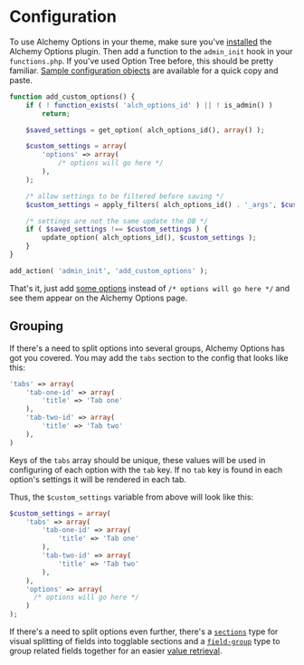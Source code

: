 # Configuration

To use Alchemy Options in your theme, make sure you've [installed](Installation.md) the Alchemy Options plugin. Then add a function to the `admin_init` hook in your `functions.php`. If you've used Option Tree before, this should be pretty familiar. [Sample configuration objects](Samples.md) are available for a quick copy and paste.

```php
function add_custom_options() {
    if ( ! function_exists( 'alch_options_id' ) || ! is_admin() )
        return;

    $saved_settings = get_option( alch_options_id(), array() );

    $custom_settings = array(
        'options' => array(
            /* options will go here */
        ),
    );

    /* allow settings to be filtered before saving */
    $custom_settings = apply_filters( alch_options_id() . '_args', $custom_settings );

    /* settings are not the same update the DB */
    if ( $saved_settings !== $custom_settings ) {
        update_option( alch_options_id(), $custom_settings );
    }
}

add_action( 'admin_init', 'add_custom_options' );
```

That's it, just add [some options](fields/README.md) instead of `/* options will go here */` and see them appear on the Alchemy Options page.

## Grouping

If there's a need to split options into several groups, Alchemy Options has got you covered. You may add the `tabs` section to the config that looks like this:

```php
'tabs' => array(
    'tab-one-id' => array(
        'title' => 'Tab one'
    ),
    'tab-two-id' => array(
        'title' => 'Tab two'
    ),
)
```

Keys of the `tabs` array should be unique, these values will be used in configuring of each option with the `tab` key. If no `tab` key is found in each option's settings it will be rendered in each tab.

Thus, the `$custom_settings` variable from above will look like this:

```php
$custom_settings = array(
    'tabs' => array(
        'tab-one-id' => array(
            'title' => 'Tab one'
        ),
        'tab-two-id' => array(
            'title' => 'Tab two'
        ),
    ),
    'options' => array(
      /* options will go here */
    )
);
```

If there's a need to split options even further, there's a [`sections`](fields/sections.md) type for visual splitting of fields into togglable sections and a [`field-group`](fields/field-group.md) type to group related fields together for an easier [value retrieval](/functions/alch_get_option.md).